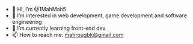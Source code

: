 - 👋 Hi, I’m @1MahMah5
- 👀 I’m interested in web development, game development and software engineering
- 🌱 I’m currently learning front-end dev
- 📫 How to reach me: mahrougbk@gmail.com

<!---
1MahMah5/1MahMah5 is a ✨ special ✨ repository because its `README.md` (this file) appears on your GitHub profile.
You can click the Preview link to take a look at your changes.
--->
